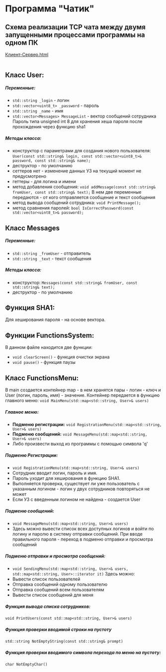 # Программа "Чатик"
## Схема реализации TCP чата между двумя запущенными процессами программы на одном ПК
[Клиент-Сервер.html](https://github.com/user-attachments/files/22582295/-.html)<!--[if IE]><meta http-equiv="X-UA-Compatible" content="IE=5,IE=9" ><![endif]-->
<!DOCTYPE html>
<html>
<head>
<title>Клиент-Сервер.html</title>
<meta charset="utf-8"/>
</head>
<body>
<div class="mxgraph" style="max-width:100%;border:1px solid transparent;" data-mxgraph="{&quot;highlight&quot;:&quot;#0000ff&quot;,&quot;nav&quot;:true,&quot;resize&quot;:true,&quot;xml&quot;:&quot;&lt;mxfile host=\&quot;app.diagrams.net\&quot; agent=\&quot;Mozilla/5.0 (Windows NT 10.0; Win64; x64) AppleWebKit/537.36 (KHTML, like Gecko) Chrome/140.0.0.0 Safari/537.36\&quot; version=\&quot;28.2.5\&quot;&gt;&lt;diagram name=\&quot;Страница — 1\&quot; id=\&quot;NaA7vKiHDMzFMLcdtvyA\&quot;&gt;&lt;mxGraphModel dx=\&quot;1651\&quot; dy=\&quot;2001\&quot; grid=\&quot;1\&quot; gridSize=\&quot;10\&quot; guides=\&quot;1\&quot; tooltips=\&quot;1\&quot; connect=\&quot;1\&quot; arrows=\&quot;1\&quot; fold=\&quot;1\&quot; page=\&quot;1\&quot; pageScale=\&quot;1\&quot; pageWidth=\&quot;827\&quot; pageHeight=\&quot;1169\&quot; math=\&quot;0\&quot; shadow=\&quot;0\&quot;&gt;&lt;root&gt;&lt;mxCell id=\&quot;0\&quot;/&gt;&lt;mxCell id=\&quot;1\&quot; parent=\&quot;0\&quot;/&gt;&lt;mxCell id=\&quot;bNsLWlIrNEiIMY3Y1SiT-3\&quot; style=\&quot;edgeStyle=orthogonalEdgeStyle;rounded=0;orthogonalLoop=1;jettySize=auto;html=1;exitX=0.5;exitY=1;exitDx=0;exitDy=0;entryX=0.5;entryY=0;entryDx=0;entryDy=0;\&quot; parent=\&quot;1\&quot; source=\&quot;bNsLWlIrNEiIMY3Y1SiT-1\&quot; target=\&quot;bNsLWlIrNEiIMY3Y1SiT-2\&quot; edge=\&quot;1\&quot;&gt;&lt;mxGeometry relative=\&quot;1\&quot; as=\&quot;geometry\&quot;/&gt;&lt;/mxCell&gt;&lt;mxCell id=\&quot;bNsLWlIrNEiIMY3Y1SiT-1\&quot; value=\&quot;&amp;lt;div&amp;gt;ШАГ 1.&amp;lt;/div&amp;gt;Создание сокета&amp;lt;div&amp;gt;socket()&amp;lt;/div&amp;gt;\&quot; style=\&quot;rounded=0;whiteSpace=wrap;html=1;\&quot; parent=\&quot;1\&quot; vertex=\&quot;1\&quot;&gt;&lt;mxGeometry x=\&quot;350\&quot; y=\&quot;33\&quot; width=\&quot;126\&quot; height=\&quot;60\&quot; as=\&quot;geometry\&quot;/&gt;&lt;/mxCell&gt;&lt;mxCell id=\&quot;bNsLWlIrNEiIMY3Y1SiT-7\&quot; style=\&quot;edgeStyle=orthogonalEdgeStyle;rounded=0;orthogonalLoop=1;jettySize=auto;html=1;exitX=1;exitY=0.5;exitDx=0;exitDy=0;entryX=0.5;entryY=0;entryDx=0;entryDy=0;\&quot; parent=\&quot;1\&quot; source=\&quot;bNsLWlIrNEiIMY3Y1SiT-2\&quot; target=\&quot;bNsLWlIrNEiIMY3Y1SiT-5\&quot; edge=\&quot;1\&quot;&gt;&lt;mxGeometry relative=\&quot;1\&quot; as=\&quot;geometry\&quot;/&gt;&lt;/mxCell&gt;&lt;mxCell id=\&quot;bNsLWlIrNEiIMY3Y1SiT-10\&quot; value=\&quot;Да\&quot; style=\&quot;edgeLabel;html=1;align=center;verticalAlign=middle;resizable=0;points=[];\&quot; parent=\&quot;bNsLWlIrNEiIMY3Y1SiT-7\&quot; vertex=\&quot;1\&quot; connectable=\&quot;0\&quot;&gt;&lt;mxGeometry x=\&quot;-0.3467\&quot; relative=\&quot;1\&quot; as=\&quot;geometry\&quot;&gt;&lt;mxPoint as=\&quot;offset\&quot;/&gt;&lt;/mxGeometry&gt;&lt;/mxCell&gt;&lt;mxCell id=\&quot;bNsLWlIrNEiIMY3Y1SiT-26\&quot; style=\&quot;edgeStyle=orthogonalEdgeStyle;rounded=0;orthogonalLoop=1;jettySize=auto;html=1;exitX=0;exitY=0.5;exitDx=0;exitDy=0;entryX=0.5;entryY=0;entryDx=0;entryDy=0;\&quot; parent=\&quot;1\&quot; source=\&quot;bNsLWlIrNEiIMY3Y1SiT-2\&quot; target=\&quot;bNsLWlIrNEiIMY3Y1SiT-25\&quot; edge=\&quot;1\&quot;&gt;&lt;mxGeometry relative=\&quot;1\&quot; as=\&quot;geometry\&quot;/&gt;&lt;/mxCell&gt;&lt;mxCell id=\&quot;bNsLWlIrNEiIMY3Y1SiT-41\&quot; value=\&quot;Нет\&quot; style=\&quot;edgeLabel;html=1;align=center;verticalAlign=middle;resizable=0;points=[];\&quot; parent=\&quot;bNsLWlIrNEiIMY3Y1SiT-26\&quot; vertex=\&quot;1\&quot; connectable=\&quot;0\&quot;&gt;&lt;mxGeometry x=\&quot;-0.391\&quot; relative=\&quot;1\&quot; as=\&quot;geometry\&quot;&gt;&lt;mxPoint as=\&quot;offset\&quot;/&gt;&lt;/mxGeometry&gt;&lt;/mxCell&gt;&lt;mxCell id=\&quot;bNsLWlIrNEiIMY3Y1SiT-2\&quot; value=\&quot;socket() успешно?\&quot; style=\&quot;rhombus;whiteSpace=wrap;html=1;\&quot; parent=\&quot;1\&quot; vertex=\&quot;1\&quot;&gt;&lt;mxGeometry x=\&quot;324\&quot; y=\&quot;123\&quot; width=\&quot;178\&quot; height=\&quot;80\&quot; as=\&quot;geometry\&quot;/&gt;&lt;/mxCell&gt;&lt;mxCell id=\&quot;bNsLWlIrNEiIMY3Y1SiT-12\&quot; value=\&quot;\&quot; style=\&quot;edgeStyle=orthogonalEdgeStyle;rounded=0;orthogonalLoop=1;jettySize=auto;html=1;\&quot; parent=\&quot;1\&quot; source=\&quot;bNsLWlIrNEiIMY3Y1SiT-5\&quot; target=\&quot;bNsLWlIrNEiIMY3Y1SiT-11\&quot; edge=\&quot;1\&quot;&gt;&lt;mxGeometry relative=\&quot;1\&quot; as=\&quot;geometry\&quot;/&gt;&lt;/mxCell&gt;&lt;mxCell id=\&quot;bNsLWlIrNEiIMY3Y1SiT-5\&quot; value=\&quot;ШАГ 2.&amp;lt;div&amp;gt;Заполняем структуру sockaddr_in&amp;lt;/div&amp;gt;\&quot; style=\&quot;rounded=0;whiteSpace=wrap;html=1;\&quot; parent=\&quot;1\&quot; vertex=\&quot;1\&quot;&gt;&lt;mxGeometry x=\&quot;502\&quot; y=\&quot;203\&quot; width=\&quot;127\&quot; height=\&quot;60\&quot; as=\&quot;geometry\&quot;/&gt;&lt;/mxCell&gt;&lt;mxCell id=\&quot;bNsLWlIrNEiIMY3Y1SiT-14\&quot; style=\&quot;edgeStyle=orthogonalEdgeStyle;rounded=0;orthogonalLoop=1;jettySize=auto;html=1;exitX=0.5;exitY=1;exitDx=0;exitDy=0;entryX=0.5;entryY=0;entryDx=0;entryDy=0;\&quot; parent=\&quot;1\&quot; source=\&quot;bNsLWlIrNEiIMY3Y1SiT-11\&quot; target=\&quot;bNsLWlIrNEiIMY3Y1SiT-13\&quot; edge=\&quot;1\&quot;&gt;&lt;mxGeometry relative=\&quot;1\&quot; as=\&quot;geometry\&quot;/&gt;&lt;/mxCell&gt;&lt;mxCell id=\&quot;bNsLWlIrNEiIMY3Y1SiT-11\&quot; value=\&quot;ШАГ 3.&amp;lt;div&amp;gt;Попытка connect()&amp;lt;/div&amp;gt;\&quot; style=\&quot;whiteSpace=wrap;html=1;rounded=0;\&quot; parent=\&quot;1\&quot; vertex=\&quot;1\&quot;&gt;&lt;mxGeometry x=\&quot;502\&quot; y=\&quot;303\&quot; width=\&quot;127\&quot; height=\&quot;60\&quot; as=\&quot;geometry\&quot;/&gt;&lt;/mxCell&gt;&lt;mxCell id=\&quot;bNsLWlIrNEiIMY3Y1SiT-18\&quot; style=\&quot;edgeStyle=orthogonalEdgeStyle;rounded=0;orthogonalLoop=1;jettySize=auto;html=1;exitX=0;exitY=0.5;exitDx=0;exitDy=0;entryX=0.5;entryY=0;entryDx=0;entryDy=0;\&quot; parent=\&quot;1\&quot; source=\&quot;bNsLWlIrNEiIMY3Y1SiT-13\&quot; target=\&quot;bNsLWlIrNEiIMY3Y1SiT-15\&quot; edge=\&quot;1\&quot;&gt;&lt;mxGeometry relative=\&quot;1\&quot; as=\&quot;geometry\&quot;/&gt;&lt;/mxCell&gt;&lt;mxCell id=\&quot;bNsLWlIrNEiIMY3Y1SiT-20\&quot; value=\&quot;Нет\&quot; style=\&quot;edgeLabel;html=1;align=center;verticalAlign=middle;resizable=0;points=[];\&quot; parent=\&quot;bNsLWlIrNEiIMY3Y1SiT-18\&quot; vertex=\&quot;1\&quot; connectable=\&quot;0\&quot;&gt;&lt;mxGeometry x=\&quot;-0.3463\&quot; relative=\&quot;1\&quot; as=\&quot;geometry\&quot;&gt;&lt;mxPoint as=\&quot;offset\&quot;/&gt;&lt;/mxGeometry&gt;&lt;/mxCell&gt;&lt;mxCell id=\&quot;bNsLWlIrNEiIMY3Y1SiT-80\&quot; value=\&quot;Да\&quot; style=\&quot;edgeStyle=orthogonalEdgeStyle;rounded=0;orthogonalLoop=1;jettySize=auto;html=1;exitX=1;exitY=0.5;exitDx=0;exitDy=0;entryX=0.5;entryY=0;entryDx=0;entryDy=0;\&quot; parent=\&quot;1\&quot; source=\&quot;bNsLWlIrNEiIMY3Y1SiT-13\&quot; target=\&quot;bNsLWlIrNEiIMY3Y1SiT-16\&quot; edge=\&quot;1\&quot;&gt;&lt;mxGeometry relative=\&quot;1\&quot; as=\&quot;geometry\&quot;/&gt;&lt;/mxCell&gt;&lt;mxCell id=\&quot;bNsLWlIrNEiIMY3Y1SiT-13\&quot; value=\&quot;connect() успешно?\&quot; style=\&quot;rhombus;whiteSpace=wrap;html=1;\&quot; parent=\&quot;1\&quot; vertex=\&quot;1\&quot;&gt;&lt;mxGeometry x=\&quot;476\&quot; y=\&quot;403\&quot; width=\&quot;178\&quot; height=\&quot;80\&quot; as=\&quot;geometry\&quot;/&gt;&lt;/mxCell&gt;&lt;mxCell id=\&quot;bNsLWlIrNEiIMY3Y1SiT-40\&quot; value=\&quot;\&quot; style=\&quot;edgeStyle=orthogonalEdgeStyle;rounded=0;orthogonalLoop=1;jettySize=auto;html=1;\&quot; parent=\&quot;1\&quot; source=\&quot;bNsLWlIrNEiIMY3Y1SiT-15\&quot; target=\&quot;bNsLWlIrNEiIMY3Y1SiT-39\&quot; edge=\&quot;1\&quot;&gt;&lt;mxGeometry relative=\&quot;1\&quot; as=\&quot;geometry\&quot;/&gt;&lt;/mxCell&gt;&lt;mxCell id=\&quot;bNsLWlIrNEiIMY3Y1SiT-15\&quot; value=\&quot;ШАГ 4.&amp;lt;div&amp;gt;Попытка bind()&amp;lt;/div&amp;gt;\&quot; style=\&quot;rounded=0;whiteSpace=wrap;html=1;\&quot; parent=\&quot;1\&quot; vertex=\&quot;1\&quot;&gt;&lt;mxGeometry x=\&quot;352\&quot; y=\&quot;483\&quot; width=\&quot;125\&quot; height=\&quot;60\&quot; as=\&quot;geometry\&quot;/&gt;&lt;/mxCell&gt;&lt;mxCell id=\&quot;bNsLWlIrNEiIMY3Y1SiT-83\&quot; value=\&quot;\&quot; style=\&quot;edgeStyle=orthogonalEdgeStyle;rounded=0;orthogonalLoop=1;jettySize=auto;html=1;\&quot; parent=\&quot;1\&quot; source=\&quot;bNsLWlIrNEiIMY3Y1SiT-16\&quot; target=\&quot;bNsLWlIrNEiIMY3Y1SiT-75\&quot; edge=\&quot;1\&quot;&gt;&lt;mxGeometry relative=\&quot;1\&quot; as=\&quot;geometry\&quot;/&gt;&lt;/mxCell&gt;&lt;mxCell id=\&quot;bNsLWlIrNEiIMY3Y1SiT-16\&quot; value=\&quot;Переходим в цикл чтения-отправки\&quot; style=\&quot;rounded=0;whiteSpace=wrap;html=1;\&quot; parent=\&quot;1\&quot; vertex=\&quot;1\&quot;&gt;&lt;mxGeometry x=\&quot;824.5\&quot; y=\&quot;483\&quot; width=\&quot;125\&quot; height=\&quot;60\&quot; as=\&quot;geometry\&quot;/&gt;&lt;/mxCell&gt;&lt;mxCell id=\&quot;bNsLWlIrNEiIMY3Y1SiT-24\&quot; value=\&quot;\&quot; style=\&quot;edgeStyle=orthogonalEdgeStyle;rounded=0;orthogonalLoop=1;jettySize=auto;html=1;\&quot; parent=\&quot;1\&quot; source=\&quot;bNsLWlIrNEiIMY3Y1SiT-23\&quot; target=\&quot;bNsLWlIrNEiIMY3Y1SiT-1\&quot; edge=\&quot;1\&quot;&gt;&lt;mxGeometry relative=\&quot;1\&quot; as=\&quot;geometry\&quot;/&gt;&lt;/mxCell&gt;&lt;mxCell id=\&quot;bNsLWlIrNEiIMY3Y1SiT-23\&quot; value=\&quot;Вход в функцию\&quot; style=\&quot;ellipse;whiteSpace=wrap;html=1;\&quot; parent=\&quot;1\&quot; vertex=\&quot;1\&quot;&gt;&lt;mxGeometry x=\&quot;349\&quot; y=\&quot;-47\&quot; width=\&quot;128\&quot; height=\&quot;47\&quot; as=\&quot;geometry\&quot;/&gt;&lt;/mxCell&gt;&lt;mxCell id=\&quot;bNsLWlIrNEiIMY3Y1SiT-25\&quot; value=\&quot;Выход из функции\&quot; style=\&quot;ellipse;whiteSpace=wrap;html=1;\&quot; parent=\&quot;1\&quot; vertex=\&quot;1\&quot;&gt;&lt;mxGeometry x=\&quot;196\&quot; y=\&quot;203\&quot; width=\&quot;128\&quot; height=\&quot;47\&quot; as=\&quot;geometry\&quot;/&gt;&lt;/mxCell&gt;&lt;mxCell id=\&quot;bNsLWlIrNEiIMY3Y1SiT-33\&quot; value=\&quot;Программа запущена на стороне сервера\&quot; style=\&quot;text;html=1;align=center;verticalAlign=middle;whiteSpace=wrap;rounded=0;\&quot; parent=\&quot;1\&quot; vertex=\&quot;1\&quot;&gt;&lt;mxGeometry x=\&quot;244\&quot; y=\&quot;463\&quot; width=\&quot;80\&quot; height=\&quot;100\&quot; as=\&quot;geometry\&quot;/&gt;&lt;/mxCell&gt;&lt;mxCell id=\&quot;bNsLWlIrNEiIMY3Y1SiT-34\&quot; value=\&quot;\&quot; style=\&quot;strokeWidth=2;html=1;shape=mxgraph.flowchart.annotation_2;align=left;labelPosition=right;pointerEvents=1;direction=west;\&quot; parent=\&quot;1\&quot; vertex=\&quot;1\&quot;&gt;&lt;mxGeometry x=\&quot;302\&quot; y=\&quot;463\&quot; width=\&quot;50\&quot; height=\&quot;100\&quot; as=\&quot;geometry\&quot;/&gt;&lt;/mxCell&gt;&lt;mxCell id=\&quot;bNsLWlIrNEiIMY3Y1SiT-35\&quot; value=\&quot;\&quot; style=\&quot;strokeWidth=2;html=1;shape=mxgraph.flowchart.annotation_2;align=left;labelPosition=right;pointerEvents=1;direction=east;\&quot; parent=\&quot;1\&quot; vertex=\&quot;1\&quot;&gt;&lt;mxGeometry x=\&quot;949.5\&quot; y=\&quot;463\&quot; width=\&quot;50\&quot; height=\&quot;100\&quot; as=\&quot;geometry\&quot;/&gt;&lt;/mxCell&gt;&lt;mxCell id=\&quot;bNsLWlIrNEiIMY3Y1SiT-36\&quot; value=\&quot;Программа запущена на стороне клиента\&quot; style=\&quot;text;html=1;align=center;verticalAlign=middle;whiteSpace=wrap;rounded=0;\&quot; parent=\&quot;1\&quot; vertex=\&quot;1\&quot;&gt;&lt;mxGeometry x=\&quot;980\&quot; y=\&quot;463\&quot; width=\&quot;80\&quot; height=\&quot;100\&quot; as=\&quot;geometry\&quot;/&gt;&lt;/mxCell&gt;&lt;mxCell id=\&quot;bNsLWlIrNEiIMY3Y1SiT-44\&quot; style=\&quot;edgeStyle=orthogonalEdgeStyle;rounded=0;orthogonalLoop=1;jettySize=auto;html=1;exitX=0;exitY=0.5;exitDx=0;exitDy=0;entryX=0.5;entryY=0;entryDx=0;entryDy=0;\&quot; parent=\&quot;1\&quot; source=\&quot;bNsLWlIrNEiIMY3Y1SiT-39\&quot; target=\&quot;bNsLWlIrNEiIMY3Y1SiT-42\&quot; edge=\&quot;1\&quot;&gt;&lt;mxGeometry relative=\&quot;1\&quot; as=\&quot;geometry\&quot;/&gt;&lt;/mxCell&gt;&lt;mxCell id=\&quot;bNsLWlIrNEiIMY3Y1SiT-46\&quot; value=\&quot;Нет\&quot; style=\&quot;edgeLabel;html=1;align=center;verticalAlign=middle;resizable=0;points=[];\&quot; parent=\&quot;bNsLWlIrNEiIMY3Y1SiT-44\&quot; vertex=\&quot;1\&quot; connectable=\&quot;0\&quot;&gt;&lt;mxGeometry x=\&quot;-0.4103\&quot; relative=\&quot;1\&quot; as=\&quot;geometry\&quot;&gt;&lt;mxPoint as=\&quot;offset\&quot;/&gt;&lt;/mxGeometry&gt;&lt;/mxCell&gt;&lt;mxCell id=\&quot;bNsLWlIrNEiIMY3Y1SiT-45\&quot; style=\&quot;edgeStyle=orthogonalEdgeStyle;rounded=0;orthogonalLoop=1;jettySize=auto;html=1;exitX=1;exitY=0.5;exitDx=0;exitDy=0;entryX=0.5;entryY=0;entryDx=0;entryDy=0;\&quot; parent=\&quot;1\&quot; source=\&quot;bNsLWlIrNEiIMY3Y1SiT-39\&quot; target=\&quot;bNsLWlIrNEiIMY3Y1SiT-43\&quot; edge=\&quot;1\&quot;&gt;&lt;mxGeometry relative=\&quot;1\&quot; as=\&quot;geometry\&quot;/&gt;&lt;/mxCell&gt;&lt;mxCell id=\&quot;bNsLWlIrNEiIMY3Y1SiT-47\&quot; value=\&quot;Да\&quot; style=\&quot;edgeLabel;html=1;align=center;verticalAlign=middle;resizable=0;points=[];\&quot; parent=\&quot;bNsLWlIrNEiIMY3Y1SiT-45\&quot; vertex=\&quot;1\&quot; connectable=\&quot;0\&quot;&gt;&lt;mxGeometry x=\&quot;-0.4455\&quot; y=\&quot;2\&quot; relative=\&quot;1\&quot; as=\&quot;geometry\&quot;&gt;&lt;mxPoint as=\&quot;offset\&quot;/&gt;&lt;/mxGeometry&gt;&lt;/mxCell&gt;&lt;mxCell id=\&quot;bNsLWlIrNEiIMY3Y1SiT-39\&quot; value=\&quot;bind() успешно?\&quot; style=\&quot;rhombus;whiteSpace=wrap;html=1;\&quot; parent=\&quot;1\&quot; vertex=\&quot;1\&quot;&gt;&lt;mxGeometry x=\&quot;325.5\&quot; y=\&quot;585\&quot; width=\&quot;178\&quot; height=\&quot;80\&quot; as=\&quot;geometry\&quot;/&gt;&lt;/mxCell&gt;&lt;mxCell id=\&quot;bNsLWlIrNEiIMY3Y1SiT-42\&quot; value=\&quot;Выход из функции\&quot; style=\&quot;ellipse;whiteSpace=wrap;html=1;\&quot; parent=\&quot;1\&quot; vertex=\&quot;1\&quot;&gt;&lt;mxGeometry x=\&quot;197.5\&quot; y=\&quot;665\&quot; width=\&quot;128\&quot; height=\&quot;47\&quot; as=\&quot;geometry\&quot;/&gt;&lt;/mxCell&gt;&lt;mxCell id=\&quot;bNsLWlIrNEiIMY3Y1SiT-49\&quot; value=\&quot;\&quot; style=\&quot;edgeStyle=orthogonalEdgeStyle;rounded=0;orthogonalLoop=1;jettySize=auto;html=1;\&quot; parent=\&quot;1\&quot; source=\&quot;bNsLWlIrNEiIMY3Y1SiT-43\&quot; target=\&quot;bNsLWlIrNEiIMY3Y1SiT-48\&quot; edge=\&quot;1\&quot;&gt;&lt;mxGeometry relative=\&quot;1\&quot; as=\&quot;geometry\&quot;/&gt;&lt;/mxCell&gt;&lt;mxCell id=\&quot;bNsLWlIrNEiIMY3Y1SiT-43\&quot; value=\&quot;ШАГ 5.&amp;lt;div&amp;gt;Попытка listen()&amp;lt;/div&amp;gt;\&quot; style=\&quot;rounded=0;whiteSpace=wrap;html=1;\&quot; parent=\&quot;1\&quot; vertex=\&quot;1\&quot;&gt;&lt;mxGeometry x=\&quot;502\&quot; y=\&quot;665\&quot; width=\&quot;125\&quot; height=\&quot;60\&quot; as=\&quot;geometry\&quot;/&gt;&lt;/mxCell&gt;&lt;mxCell id=\&quot;bNsLWlIrNEiIMY3Y1SiT-52\&quot; style=\&quot;edgeStyle=orthogonalEdgeStyle;rounded=0;orthogonalLoop=1;jettySize=auto;html=1;exitX=0;exitY=0.5;exitDx=0;exitDy=0;entryX=0.5;entryY=0;entryDx=0;entryDy=0;\&quot; parent=\&quot;1\&quot; source=\&quot;bNsLWlIrNEiIMY3Y1SiT-48\&quot; target=\&quot;bNsLWlIrNEiIMY3Y1SiT-50\&quot; edge=\&quot;1\&quot;&gt;&lt;mxGeometry relative=\&quot;1\&quot; as=\&quot;geometry\&quot;/&gt;&lt;/mxCell&gt;&lt;mxCell id=\&quot;bNsLWlIrNEiIMY3Y1SiT-55\&quot; value=\&quot;Нет\&quot; style=\&quot;edgeLabel;html=1;align=center;verticalAlign=middle;resizable=0;points=[];\&quot; parent=\&quot;bNsLWlIrNEiIMY3Y1SiT-52\&quot; vertex=\&quot;1\&quot; connectable=\&quot;0\&quot;&gt;&lt;mxGeometry x=\&quot;-0.4263\&quot; relative=\&quot;1\&quot; as=\&quot;geometry\&quot;&gt;&lt;mxPoint as=\&quot;offset\&quot;/&gt;&lt;/mxGeometry&gt;&lt;/mxCell&gt;&lt;mxCell id=\&quot;bNsLWlIrNEiIMY3Y1SiT-53\&quot; style=\&quot;edgeStyle=orthogonalEdgeStyle;rounded=0;orthogonalLoop=1;jettySize=auto;html=1;exitX=1;exitY=0.5;exitDx=0;exitDy=0;entryX=0.5;entryY=0;entryDx=0;entryDy=0;\&quot; parent=\&quot;1\&quot; source=\&quot;bNsLWlIrNEiIMY3Y1SiT-48\&quot; target=\&quot;bNsLWlIrNEiIMY3Y1SiT-51\&quot; edge=\&quot;1\&quot;&gt;&lt;mxGeometry relative=\&quot;1\&quot; as=\&quot;geometry\&quot;/&gt;&lt;/mxCell&gt;&lt;mxCell id=\&quot;bNsLWlIrNEiIMY3Y1SiT-54\&quot; value=\&quot;Да\&quot; style=\&quot;edgeLabel;html=1;align=center;verticalAlign=middle;resizable=0;points=[];\&quot; parent=\&quot;bNsLWlIrNEiIMY3Y1SiT-53\&quot; vertex=\&quot;1\&quot; connectable=\&quot;0\&quot;&gt;&lt;mxGeometry x=\&quot;-0.4401\&quot; y=\&quot;-1\&quot; relative=\&quot;1\&quot; as=\&quot;geometry\&quot;&gt;&lt;mxPoint as=\&quot;offset\&quot;/&gt;&lt;/mxGeometry&gt;&lt;/mxCell&gt;&lt;mxCell id=\&quot;bNsLWlIrNEiIMY3Y1SiT-48\&quot; value=\&quot;listen() успешно?\&quot; style=\&quot;rhombus;whiteSpace=wrap;html=1;\&quot; parent=\&quot;1\&quot; vertex=\&quot;1\&quot;&gt;&lt;mxGeometry x=\&quot;475.5\&quot; y=\&quot;760\&quot; width=\&quot;178\&quot; height=\&quot;80\&quot; as=\&quot;geometry\&quot;/&gt;&lt;/mxCell&gt;&lt;mxCell id=\&quot;bNsLWlIrNEiIMY3Y1SiT-50\&quot; value=\&quot;Выход из функции\&quot; style=\&quot;ellipse;whiteSpace=wrap;html=1;\&quot; parent=\&quot;1\&quot; vertex=\&quot;1\&quot;&gt;&lt;mxGeometry x=\&quot;347.5\&quot; y=\&quot;840\&quot; width=\&quot;128\&quot; height=\&quot;47\&quot; as=\&quot;geometry\&quot;/&gt;&lt;/mxCell&gt;&lt;mxCell id=\&quot;bNsLWlIrNEiIMY3Y1SiT-57\&quot; value=\&quot;\&quot; style=\&quot;edgeStyle=orthogonalEdgeStyle;rounded=0;orthogonalLoop=1;jettySize=auto;html=1;\&quot; parent=\&quot;1\&quot; source=\&quot;bNsLWlIrNEiIMY3Y1SiT-51\&quot; target=\&quot;bNsLWlIrNEiIMY3Y1SiT-56\&quot; edge=\&quot;1\&quot;&gt;&lt;mxGeometry relative=\&quot;1\&quot; as=\&quot;geometry\&quot;/&gt;&lt;/mxCell&gt;&lt;mxCell id=\&quot;bNsLWlIrNEiIMY3Y1SiT-51\&quot; value=\&quot;ШАГ 6.&amp;lt;div&amp;gt;Попытка accept()&amp;lt;/div&amp;gt;\&quot; style=\&quot;rounded=0;whiteSpace=wrap;html=1;\&quot; parent=\&quot;1\&quot; vertex=\&quot;1\&quot;&gt;&lt;mxGeometry x=\&quot;654\&quot; y=\&quot;840\&quot; width=\&quot;125\&quot; height=\&quot;60\&quot; as=\&quot;geometry\&quot;/&gt;&lt;/mxCell&gt;&lt;mxCell id=\&quot;bNsLWlIrNEiIMY3Y1SiT-60\&quot; style=\&quot;edgeStyle=orthogonalEdgeStyle;rounded=0;orthogonalLoop=1;jettySize=auto;html=1;exitX=0;exitY=0.5;exitDx=0;exitDy=0;entryX=0.5;entryY=0;entryDx=0;entryDy=0;\&quot; parent=\&quot;1\&quot; source=\&quot;bNsLWlIrNEiIMY3Y1SiT-56\&quot; target=\&quot;bNsLWlIrNEiIMY3Y1SiT-58\&quot; edge=\&quot;1\&quot;&gt;&lt;mxGeometry relative=\&quot;1\&quot; as=\&quot;geometry\&quot;/&gt;&lt;/mxCell&gt;&lt;mxCell id=\&quot;bNsLWlIrNEiIMY3Y1SiT-61\&quot; value=\&quot;Нет\&quot; style=\&quot;edgeLabel;html=1;align=center;verticalAlign=middle;resizable=0;points=[];\&quot; parent=\&quot;bNsLWlIrNEiIMY3Y1SiT-60\&quot; vertex=\&quot;1\&quot; connectable=\&quot;0\&quot;&gt;&lt;mxGeometry x=\&quot;-0.5024\&quot; y=\&quot;-1\&quot; relative=\&quot;1\&quot; as=\&quot;geometry\&quot;&gt;&lt;mxPoint as=\&quot;offset\&quot;/&gt;&lt;/mxGeometry&gt;&lt;/mxCell&gt;&lt;mxCell id=\&quot;bNsLWlIrNEiIMY3Y1SiT-64\&quot; style=\&quot;edgeStyle=orthogonalEdgeStyle;rounded=0;orthogonalLoop=1;jettySize=auto;html=1;exitX=1;exitY=0.5;exitDx=0;exitDy=0;entryX=0.5;entryY=0;entryDx=0;entryDy=0;\&quot; parent=\&quot;1\&quot; source=\&quot;bNsLWlIrNEiIMY3Y1SiT-56\&quot; target=\&quot;bNsLWlIrNEiIMY3Y1SiT-63\&quot; edge=\&quot;1\&quot;&gt;&lt;mxGeometry relative=\&quot;1\&quot; as=\&quot;geometry\&quot;/&gt;&lt;/mxCell&gt;&lt;mxCell id=\&quot;bNsLWlIrNEiIMY3Y1SiT-84\&quot; value=\&quot;Да\&quot; style=\&quot;edgeLabel;html=1;align=center;verticalAlign=middle;resizable=0;points=[];\&quot; parent=\&quot;bNsLWlIrNEiIMY3Y1SiT-64\&quot; vertex=\&quot;1\&quot; connectable=\&quot;0\&quot;&gt;&lt;mxGeometry x=\&quot;-0.3414\&quot; y=\&quot;2\&quot; relative=\&quot;1\&quot; as=\&quot;geometry\&quot;&gt;&lt;mxPoint as=\&quot;offset\&quot;/&gt;&lt;/mxGeometry&gt;&lt;/mxCell&gt;&lt;mxCell id=\&quot;bNsLWlIrNEiIMY3Y1SiT-56\&quot; value=\&quot;accept() успешно?\&quot; style=\&quot;rhombus;whiteSpace=wrap;html=1;\&quot; parent=\&quot;1\&quot; vertex=\&quot;1\&quot;&gt;&lt;mxGeometry x=\&quot;627.5\&quot; y=\&quot;930\&quot; width=\&quot;178\&quot; height=\&quot;80\&quot; as=\&quot;geometry\&quot;/&gt;&lt;/mxCell&gt;&lt;mxCell id=\&quot;bNsLWlIrNEiIMY3Y1SiT-58\&quot; value=\&quot;Выход из функции\&quot; style=\&quot;ellipse;whiteSpace=wrap;html=1;\&quot; parent=\&quot;1\&quot; vertex=\&quot;1\&quot;&gt;&lt;mxGeometry x=\&quot;499\&quot; y=\&quot;1010\&quot; width=\&quot;128\&quot; height=\&quot;47\&quot; as=\&quot;geometry\&quot;/&gt;&lt;/mxCell&gt;&lt;mxCell id=\&quot;bNsLWlIrNEiIMY3Y1SiT-68\&quot; value=\&quot;\&quot; style=\&quot;edgeStyle=orthogonalEdgeStyle;rounded=0;orthogonalLoop=1;jettySize=auto;html=1;\&quot; parent=\&quot;1\&quot; source=\&quot;bNsLWlIrNEiIMY3Y1SiT-63\&quot; target=\&quot;bNsLWlIrNEiIMY3Y1SiT-67\&quot; edge=\&quot;1\&quot;&gt;&lt;mxGeometry relative=\&quot;1\&quot; as=\&quot;geometry\&quot;/&gt;&lt;/mxCell&gt;&lt;mxCell id=\&quot;bNsLWlIrNEiIMY3Y1SiT-72\&quot; style=\&quot;edgeStyle=orthogonalEdgeStyle;rounded=0;orthogonalLoop=1;jettySize=auto;html=1;exitX=1;exitY=0.5;exitDx=0;exitDy=0;entryX=0.5;entryY=0;entryDx=0;entryDy=0;\&quot; parent=\&quot;1\&quot; source=\&quot;bNsLWlIrNEiIMY3Y1SiT-63\&quot; target=\&quot;bNsLWlIrNEiIMY3Y1SiT-71\&quot; edge=\&quot;1\&quot;&gt;&lt;mxGeometry relative=\&quot;1\&quot; as=\&quot;geometry\&quot;/&gt;&lt;/mxCell&gt;&lt;mxCell id=\&quot;bNsLWlIrNEiIMY3Y1SiT-63\&quot; value=\&quot;Чтение-отправка сообщений\&quot; style=\&quot;shape=hexagon;perimeter=hexagonPerimeter2;whiteSpace=wrap;html=1;fixedSize=1;\&quot; parent=\&quot;1\&quot; vertex=\&quot;1\&quot;&gt;&lt;mxGeometry x=\&quot;810\&quot; y=\&quot;1010\&quot; width=\&quot;120\&quot; height=\&quot;80\&quot; as=\&quot;geometry\&quot;/&gt;&lt;/mxCell&gt;&lt;mxCell id=\&quot;bNsLWlIrNEiIMY3Y1SiT-66\&quot; value=\&quot;read\&quot; style=\&quot;rounded=0;whiteSpace=wrap;html=1;\&quot; parent=\&quot;1\&quot; vertex=\&quot;1\&quot;&gt;&lt;mxGeometry x=\&quot;807.5\&quot; y=\&quot;1120\&quot; width=\&quot;125\&quot; height=\&quot;60\&quot; as=\&quot;geometry\&quot;/&gt;&lt;/mxCell&gt;&lt;mxCell id=\&quot;bNsLWlIrNEiIMY3Y1SiT-70\&quot; style=\&quot;edgeStyle=orthogonalEdgeStyle;rounded=0;orthogonalLoop=1;jettySize=auto;html=1;exitX=0.5;exitY=1;exitDx=0;exitDy=0;entryX=0;entryY=0.5;entryDx=0;entryDy=0;\&quot; parent=\&quot;1\&quot; source=\&quot;bNsLWlIrNEiIMY3Y1SiT-67\&quot; target=\&quot;bNsLWlIrNEiIMY3Y1SiT-63\&quot; edge=\&quot;1\&quot;&gt;&lt;mxGeometry relative=\&quot;1\&quot; as=\&quot;geometry\&quot;/&gt;&lt;/mxCell&gt;&lt;mxCell id=\&quot;bNsLWlIrNEiIMY3Y1SiT-67\&quot; value=\&quot;write\&quot; style=\&quot;rounded=0;whiteSpace=wrap;html=1;\&quot; parent=\&quot;1\&quot; vertex=\&quot;1\&quot;&gt;&lt;mxGeometry x=\&quot;807.5\&quot; y=\&quot;1210\&quot; width=\&quot;125\&quot; height=\&quot;60\&quot; as=\&quot;geometry\&quot;/&gt;&lt;/mxCell&gt;&lt;mxCell id=\&quot;bNsLWlIrNEiIMY3Y1SiT-71\&quot; value=\&quot;Выход из функции\&quot; style=\&quot;ellipse;whiteSpace=wrap;html=1;\&quot; parent=\&quot;1\&quot; vertex=\&quot;1\&quot;&gt;&lt;mxGeometry x=\&quot;960\&quot; y=\&quot;1120\&quot; width=\&quot;128\&quot; height=\&quot;47\&quot; as=\&quot;geometry\&quot;/&gt;&lt;/mxCell&gt;&lt;mxCell id=\&quot;bNsLWlIrNEiIMY3Y1SiT-74\&quot; style=\&quot;edgeStyle=orthogonalEdgeStyle;rounded=0;orthogonalLoop=1;jettySize=auto;html=1;exitX=1;exitY=0.5;exitDx=0;exitDy=0;entryX=0.5;entryY=0;entryDx=0;entryDy=0;\&quot; parent=\&quot;1\&quot; source=\&quot;bNsLWlIrNEiIMY3Y1SiT-75\&quot; target=\&quot;bNsLWlIrNEiIMY3Y1SiT-79\&quot; edge=\&quot;1\&quot;&gt;&lt;mxGeometry relative=\&quot;1\&quot; as=\&quot;geometry\&quot;/&gt;&lt;/mxCell&gt;&lt;mxCell id=\&quot;bNsLWlIrNEiIMY3Y1SiT-82\&quot; value=\&quot;\&quot; style=\&quot;edgeStyle=orthogonalEdgeStyle;rounded=0;orthogonalLoop=1;jettySize=auto;html=1;\&quot; parent=\&quot;1\&quot; source=\&quot;bNsLWlIrNEiIMY3Y1SiT-75\&quot; target=\&quot;bNsLWlIrNEiIMY3Y1SiT-78\&quot; edge=\&quot;1\&quot;&gt;&lt;mxGeometry relative=\&quot;1\&quot; as=\&quot;geometry\&quot;/&gt;&lt;/mxCell&gt;&lt;mxCell id=\&quot;bNsLWlIrNEiIMY3Y1SiT-75\&quot; value=\&quot;Чтение-отправка сообщений\&quot; style=\&quot;shape=hexagon;perimeter=hexagonPerimeter2;whiteSpace=wrap;html=1;fixedSize=1;\&quot; parent=\&quot;1\&quot; vertex=\&quot;1\&quot;&gt;&lt;mxGeometry x=\&quot;827\&quot; y=\&quot;585\&quot; width=\&quot;120\&quot; height=\&quot;80\&quot; as=\&quot;geometry\&quot;/&gt;&lt;/mxCell&gt;&lt;mxCell id=\&quot;bNsLWlIrNEiIMY3Y1SiT-76\&quot; value=\&quot;read\&quot; style=\&quot;rounded=0;whiteSpace=wrap;html=1;\&quot; parent=\&quot;1\&quot; vertex=\&quot;1\&quot;&gt;&lt;mxGeometry x=\&quot;824.5\&quot; y=\&quot;700\&quot; width=\&quot;125\&quot; height=\&quot;60\&quot; as=\&quot;geometry\&quot;/&gt;&lt;/mxCell&gt;&lt;mxCell id=\&quot;bNsLWlIrNEiIMY3Y1SiT-77\&quot; style=\&quot;edgeStyle=orthogonalEdgeStyle;rounded=0;orthogonalLoop=1;jettySize=auto;html=1;exitX=0.5;exitY=1;exitDx=0;exitDy=0;entryX=0;entryY=0.5;entryDx=0;entryDy=0;\&quot; parent=\&quot;1\&quot; source=\&quot;bNsLWlIrNEiIMY3Y1SiT-78\&quot; target=\&quot;bNsLWlIrNEiIMY3Y1SiT-75\&quot; edge=\&quot;1\&quot;&gt;&lt;mxGeometry relative=\&quot;1\&quot; as=\&quot;geometry\&quot;/&gt;&lt;/mxCell&gt;&lt;mxCell id=\&quot;bNsLWlIrNEiIMY3Y1SiT-78\&quot; value=\&quot;write\&quot; style=\&quot;rounded=0;whiteSpace=wrap;html=1;\&quot; parent=\&quot;1\&quot; vertex=\&quot;1\&quot;&gt;&lt;mxGeometry x=\&quot;824.5\&quot; y=\&quot;780\&quot; width=\&quot;125\&quot; height=\&quot;60\&quot; as=\&quot;geometry\&quot;/&gt;&lt;/mxCell&gt;&lt;mxCell id=\&quot;bNsLWlIrNEiIMY3Y1SiT-79\&quot; value=\&quot;Выход из функции\&quot; style=\&quot;ellipse;whiteSpace=wrap;html=1;\&quot; parent=\&quot;1\&quot; vertex=\&quot;1\&quot;&gt;&lt;mxGeometry x=\&quot;990\&quot; y=\&quot;690\&quot; width=\&quot;128\&quot; height=\&quot;47\&quot; as=\&quot;geometry\&quot;/&gt;&lt;/mxCell&gt;&lt;/root&gt;&lt;/mxGraphModel&gt;&lt;/diagram&gt;&lt;/mxfile&gt;&quot;,&quot;toolbar&quot;:&quot;pages zoom layers lightbox&quot;,&quot;page&quot;:0}"></div>
<script type="text/javascript" src="https://app.diagrams.net/js/viewer-static.min.js"></script>
</body>
</html>



## Класс User:
##### Переменные:
- `std::string _login` - логин
- `std::vector<uint8_t> _password` - пароль
- `std::string _name` - имя
- `std::vector<Messages> MessageList` - вектор сообщений сотрудника
Пароль типа unsigned int 8 для хранения хеша пароля после прохождения через функцию sha1
##### Методы класса:
- конструктор с параметрами для создания нового пользователя:
  `User(const std::string& login, const std::vector<uint8_t>& password, const std::string& name);`
- деструктор - по умолчанию
- сеттеров нет - изменение данных УЗ на текущий момент не предусмотрено
- геттеры - для логина и имени
- метод добавления сообщения:
  `void addMessage(const std::string& fromUser, const std::string& text);`
  В нем две переменные передаются - от кого отправляется сообщение и текст сообщения
- метод вывода сообщений сотрудника:
  `void PrintMessage();`
- метод сравнения паролей:
  `bool IsCorrectPassword(const std::vector<uint8_t>& password);`
## Класс Messages
##### Переменные:
- `std::string _fromUser` - отправитель
- `std::string _text` - текст сообщения
##### Методы класса:
- конструктор:
  `Messages(const std::string& fromUser, const std::string& text);`
- деструктор - по умолчанию
## Функция SHA1:
Для хеширования пароля - на основе вектора.
## Функции FunctionsSystem:
В данном файле находится две функции:
- `void clearScreen()` - функция очистки экрана
- `void pause()` - функция паузы
## Класс FunctionsMenu:
В main создается контейнер map - в нем хранятся пары - логин - ключ и User (логин, пароль, имя) - значение.
Контейнер передается в функцию главного меню:
`void MainMenu(std::map<std::string, User>& users)`
##### Главное меню:
- **Подменю регистрации:**
  `void RegistrationMenu(std::map<std::string, User>& users)`
- **Подменю сообщений:**
  `void MessageMenu(std::map<std::string, User>& users)`
- Либо произвести выход из программы с помощью символа 'q'
##### Подменю Регистрации:
- `void RegistrationMenu(std::map<std::string, User>& users)`
- Сотрудник вводит логин, пароль и имя.
- Пароль уходит для хеширования в функцию SHA1.
- Выполняется проверка, существует ли уже пользователь с указанным логином - логин у двух сотрудников повторяться не может
- Если УЗ с введенным логином не найдена - создается User
##### Подменю сообщений:
- `void MessageMenu(std::map<std::string, User>& users)`
- Здесь можно вывести список всех доступных логинов и войти по логину и паролю в систему отправки сообщений. При вводе правильного пароля - переход в подменю отправки и просмотра сообщений
##### Подменю отправки и просмотра сообщений:
- `void SendingMenu(std::map<std::string, User>& users, std::map<std::string, User>::iterator it)`
Здесь можно:
- Вывести список пользователей
- Отправка сообщений одному пользователю
- Отправка сообщений всем пользователям
- Вывести список сообщений для меня
##### Функция вывода списка сотрудников:
`void PrintUsers(const std::map<std::string, User>& users)`
##### Функция проверки вводимой строки на пустоту
`std::string NotEmptyString(const std::string& prompt)`
##### Функция проверки вводимого символа перехода по меню на пустоту:
`char NotEmptyChar()`
